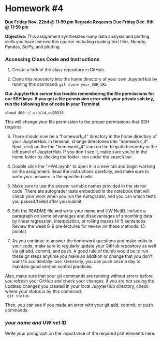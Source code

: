# Homework #4   
**Due Friday Nov. 22nd @ 11:59 pm**
**Regrade Requests Due Friday Dec. 6th @ 11:59 pm**

**Objective:** This assignment synthesizes many data analysis and plotting skills you have learned this quarter including reading text files, Numpy, Pandas, SciPy, and plotting.

### Accessing Class Code and Instructions

1. Create a fork of the class repository in GitHub.

2. Clone this repository into the home directory of your own JupyterHub by running this command:
```git clone your_SSH_URL```

**Our JupyterHub server has trouble remembering the file permissions for our SSH keys. If you get a file permission error with your private ssh key, run the following line of code in your Terminal:**

```chmod 400 ~/.ssh/id_ed25519``` 
<br>

This will change your file permission to the proper permissions that SSH requires.

3. There should now be a "homework_4" directory in the home directory of your JupyterHub. In terminal, change directories into "homework_4". Next, click on the the "homework_4" icon on the filepath hierarchy in the left panel of JupyterHub. If you don't see it, make sure you're in the home folder by clicking the folder icon under the search bar. 

4. Double click the "HW4.ipynb" to open it in a new tab and begin working on the assignment. Read the instructions carefully, and make sure to write your answers in the specified cells. 

5. Make sure to use the answer variable names provided in the starter code. There are autograder tests embedded in the notebook that will check your work when you run the Autograder, and you can which tests you passed/failed after you submit.

6. Edit the README file and write your name and UW NetID. Include a paragraph on some advantages and disadvantages of smoothing data by linear regression, interpolation, or rolling means (4-5 sentences. Review the week 8-9 pre-lectures for review on these methods. (5 points)

7. As you continue to answer the homework questions and make edits to your code, make sure to regularly update your GitHub repository as well via git add, commit, and push. A good rule of thumb would be to run these git steps anytime you make an addition or change that you don't want to accidentally lose. Generally, you can push once a day to maintain good version control practices. <br>

Also, make sure that your git commands are running without errors before you refresh your GitHub and check your changes. If you are not seeing the updated changes you created in your local JupyterHub directory, check where your status is by this command: <br>
``` git status```

Then, you can see if you made an error with your git add, commit, or push commands.


### _your name and UW net ID_
Write your paragraph on the importance of the required plot elements here.
